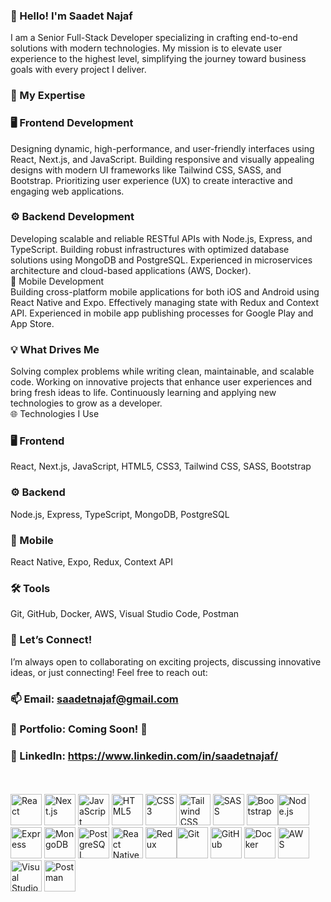 ### 👋 Hello! I'm Saadet Najaf

I am a Senior Full-Stack Developer specializing in crafting end-to-end solutions with modern technologies. My mission is to elevate user experience to the highest level, simplifying the journey toward business goals with every project I deliver.

### 🚀 My Expertise

### 🖥️ Frontend Development<br/>
Designing dynamic, high-performance, and user-friendly interfaces using React, Next.js, and JavaScript.
Building responsive and visually appealing designs with modern UI frameworks like Tailwind CSS, SASS, and Bootstrap.
Prioritizing user experience (UX) to create interactive and engaging web applications.<br/>
### ⚙️ Backend Development<br/>
Developing scalable and reliable RESTful APIs with Node.js, Express, and TypeScript.
Building robust infrastructures with optimized database solutions using MongoDB and PostgreSQL.
Experienced in microservices architecture and cloud-based applications (AWS, Docker).<br/>
📱 Mobile Development<br/>
Building cross-platform mobile applications for both iOS and Android using React Native and Expo.
Effectively managing state with Redux and Context API.
Experienced in mobile app publishing processes for Google Play and App Store.<br/>

### 💡 What Drives Me<br/>
Solving complex problems while writing clean, maintainable, and scalable code.
Working on innovative projects that enhance user experiences and bring fresh ideas to life.
Continuously learning and applying new technologies to grow as a developer.<br/>
🌐 Technologies I Use<br/>

### 🖥️ Frontend
React, Next.js, JavaScript, HTML5, CSS3, Tailwind CSS, SASS, Bootstrap

### ⚙️ Backend
Node.js, Express, TypeScript, MongoDB, PostgreSQL

### 📱 Mobile
React Native, Expo, Redux, Context API

### 🛠️ Tools
Git, GitHub, Docker, AWS, Visual Studio Code, Postman

### 💬 Let’s Connect!<br/>

I’m always open to collaborating on exciting projects, discussing innovative ideas, or just connecting! Feel free to reach out:<br/>
### 📫 Email: saadetnajaf@gmail.com<br/>
### 💼 Portfolio: Coming Soon! 🚀<br/>
### 🔗 LinkedIn: https://www.linkedin.com/in/saadetnajaf/
<br/><br/>
<img src="https://upload.wikimedia.org/wikipedia/commons/a/a7/React-icon.svg" width="50" height="50" alt="React" />  <img src="https://upload.wikimedia.org/wikipedia/commons/8/8e/Nextjs-logo.svg" width="50" height="50" alt="Next.js" /> <img src="https://upload.wikimedia.org/wikipedia/commons/6/6a/JavaScript-logo.png" width="50" height="50" alt="JavaScript" /> <img src="https://upload.wikimedia.org/wikipedia/commons/6/61/HTML5_logo_and_wordmark.svg" width="50" height="50" alt="HTML5" /> <img src="https://upload.wikimedia.org/wikipedia/commons/d/d5/CSS3_logo_and_wordmark.svg" width="50" height="50" alt="CSS3" /> <img src="https://upload.wikimedia.org/wikipedia/commons/d/d5/Tailwind_CSS_Logo.svg" width="50" height="50" alt="Tailwind CSS" /> <img src="https://upload.wikimedia.org/wikipedia/commons/9/96/Sass_Logo_Color.svg" width="50" height="50" alt="SASS" /> <img src="https://upload.wikimedia.org/wikipedia/commons/b/b2/Bootstrap_logo.svg" width="50" height="50" alt="Bootstrap" /><img src="https://upload.wikimedia.org/wikipedia/commons/d/d9/Node.js_logo.svg" width="50" height="50" alt="Node.js" /> <img src="https://upload.wikimedia.org/wikipedia/commons/6/64/Expressjs.png" width="50" height="50" alt="Express" /> <img src="https://upload.wikimedia.org/wikipedia/commons/9/93/MongoDB_Logo.svg" width="50" height="50" alt="MongoDB" /> <img src="https://upload.wikimedia.org/wikipedia/commons/2/29/Postgresql_elephant.svg" width="50" height="50" alt="PostgreSQL" /> <img src="https://upload.wikimedia.org/wikipedia/commons/a/a7/React-icon.svg" width="50" height="50" alt="React Native" /> <img src="https://upload.wikimedia.org/wikipedia/commons/4/49/Redux.png" width="50" height="50" alt="Redux" /><img src="https://upload.wikimedia.org/wikipedia/commons/3/3f/Git_icon.svg" width="50" height="50" alt="Git" /> <img src="https://upload.wikimedia.org/wikipedia/commons/9/91/Octicons-mark-github.svg" width="50" height="50" alt="GitHub" /> <img src="https://upload.wikimedia.org/wikipedia/commons/4/4e/Docker_%28container_engine%29_logo.svg" width="50" height="50" alt="Docker" /> <img src="https://upload.wikimedia.org/wikipedia/commons/9/93/Amazon_Web_Services_Logo.svg" width="50" height="50" alt="AWS" /> <img src="https://upload.wikimedia.org/wikipedia/commons/9/9a/Visual_Studio_Code_1.35_icon.svg" width="50" height="50" alt="Visual Studio Code" /> <img src="https://upload.wikimedia.org/wikipedia/commons/c/c2/Postman_%28software%29.png" width="50" height="50" alt="Postman" />
